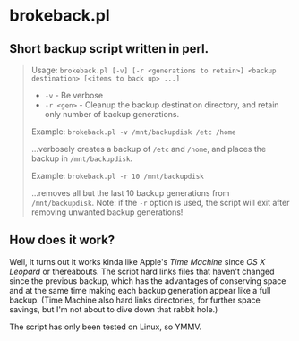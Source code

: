 # brokeback.pl

## Short backup script written in perl.

>Usage: `brokeback.pl [-v] [-r <generations to retain>] <backup destination> [<items to back up> ...]`
>
> * `-v`         - Be verbose
> * `-r <gen>`   - Cleanup the backup destination directory, and retain only <gen> number of backup generations.
>
>Example: `brokeback.pl -v /mnt/backupdisk /etc /home`
>
>...verbosely creates a backup of `/etc` and `/home`, and places the backup in `/mnt/backupdisk`.
>
>Example: `brokeback.pl -r 10 /mnt/backupdisk`
>
>...removes all but the last 10 backup generations from `/mnt/backupdisk`. Note: if the `-r` option is used, the script will exit after removing unwanted backup generations!

## How does it work?

Well, it turns out it works kinda like Apple's _Time Machine_ since _OS X Leopard_ or thereabouts. The script hard links files that haven't changed since the previous backup, which has the advantages of conserving space and at the same time making each backup generation appear like a full backup. (Time Machine also hard links directories, for further space savings, but I'm not about to dive down that rabbit hole.)

The script has only been tested on Linux, so YMMV.



